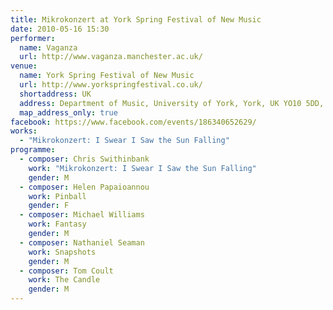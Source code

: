 ```yaml
---
title: Mikrokonzert at York Spring Festival of New Music
date: 2010-05-16 15:30
performer:
  name: Vaganza
  url: http://www.vaganza.manchester.ac.uk/
venue:
  name: York Spring Festival of New Music
  url: http://www.yorkspringfestival.co.uk/
  shortaddress: UK
  address: Department of Music, University of York, York, UK YO10 5DD, United Kingdom
  map_address_only: true
facebook: https://www.facebook.com/events/186340652629/
works:
  - "Mikrokonzert: I Swear I Saw the Sun Falling"
programme:
  - composer: Chris Swithinbank
    work: "Mikrokonzert: I Swear I Saw the Sun Falling"
    gender: M
  - composer: Helen Papaioannou
    work: Pinball
    gender: F
  - composer: Michael Williams
    work: Fantasy
    gender: M
  - composer: Nathaniel Seaman
    work: Snapshots
    gender: M
  - composer: Tom Coult
    work: The Candle
    gender: M
---
```

